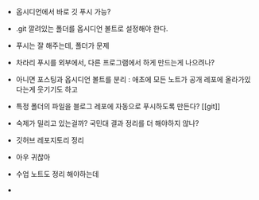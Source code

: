 - 옵시디언에서 바로 깃 푸시 가능?
- .git 깔려있는 폴더를 옵시디언 볼트로 설정해야 한다.
- 푸시는 잘 해주는데, 폴더가 문제
- 차라리 푸시를 외부에서, 다른 프로그램에서 하게 만드는게 나으려나?
- 아니면 포스팅과 옵시디언 볼트를 분리 : 애초에 모든 노트가 공개 레포에 올라가있다는게 웃기기도 하고
- 특정 폴더의 파일을 블로그 레포에 자동으로 푸시하도록 만든다?
[[git]]

- 숙제가 밀리고 있는걸까? 국민대 결과 정리를 더 해야하지 않나?
- 깃허브 레포지토리 정리
- 아우 귀찮아
- 수업 노트도 정리 해야하는데
- 